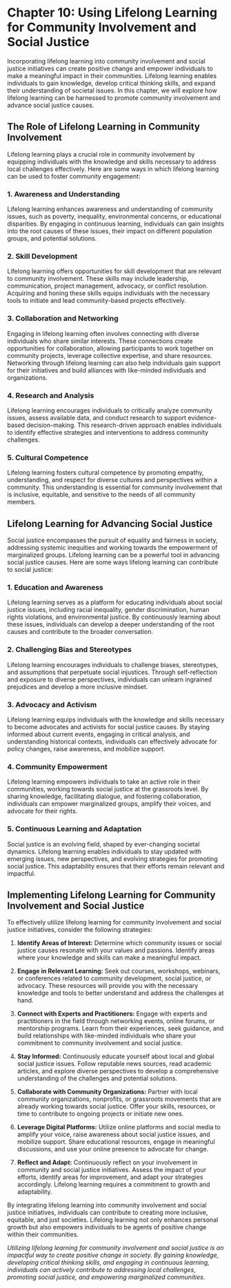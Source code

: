 Chapter 10: Using Lifelong Learning for Community Involvement and Social Justice
================================================================================

Incorporating lifelong learning into community involvement and social justice initiatives can create positive change and empower individuals to make a meaningful impact in their communities. Lifelong learning enables individuals to gain knowledge, develop critical thinking skills, and expand their understanding of societal issues. In this chapter, we will explore how lifelong learning can be harnessed to promote community involvement and advance social justice causes.

The Role of Lifelong Learning in Community Involvement
------------------------------------------------------

Lifelong learning plays a crucial role in community involvement by equipping individuals with the knowledge and skills necessary to address local challenges effectively. Here are some ways in which lifelong learning can be used to foster community engagement:

### 1. **Awareness and Understanding**

Lifelong learning enhances awareness and understanding of community issues, such as poverty, inequality, environmental concerns, or educational disparities. By engaging in continuous learning, individuals can gain insights into the root causes of these issues, their impact on different population groups, and potential solutions.

### 2. **Skill Development**

Lifelong learning offers opportunities for skill development that are relevant to community involvement. These skills may include leadership, communication, project management, advocacy, or conflict resolution. Acquiring and honing these skills equips individuals with the necessary tools to initiate and lead community-based projects effectively.

### 3. **Collaboration and Networking**

Engaging in lifelong learning often involves connecting with diverse individuals who share similar interests. These connections create opportunities for collaboration, allowing participants to work together on community projects, leverage collective expertise, and share resources. Networking through lifelong learning can also help individuals gain support for their initiatives and build alliances with like-minded individuals and organizations.

### 4. **Research and Analysis**

Lifelong learning encourages individuals to critically analyze community issues, assess available data, and conduct research to support evidence-based decision-making. This research-driven approach enables individuals to identify effective strategies and interventions to address community challenges.

### 5. **Cultural Competence**

Lifelong learning fosters cultural competence by promoting empathy, understanding, and respect for diverse cultures and perspectives within a community. This understanding is essential for community involvement that is inclusive, equitable, and sensitive to the needs of all community members.

Lifelong Learning for Advancing Social Justice
----------------------------------------------

Social justice encompasses the pursuit of equality and fairness in society, addressing systemic inequities and working towards the empowerment of marginalized groups. Lifelong learning can be a powerful tool in advancing social justice causes. Here are some ways lifelong learning can contribute to social justice:

### 1. **Education and Awareness**

Lifelong learning serves as a platform for educating individuals about social justice issues, including racial inequality, gender discrimination, human rights violations, and environmental justice. By continuously learning about these issues, individuals can develop a deeper understanding of the root causes and contribute to the broader conversation.

### 2. **Challenging Bias and Stereotypes**

Lifelong learning encourages individuals to challenge biases, stereotypes, and assumptions that perpetuate social injustices. Through self-reflection and exposure to diverse perspectives, individuals can unlearn ingrained prejudices and develop a more inclusive mindset.

### 3. **Advocacy and Activism**

Lifelong learning equips individuals with the knowledge and skills necessary to become advocates and activists for social justice causes. By staying informed about current events, engaging in critical analysis, and understanding historical contexts, individuals can effectively advocate for policy changes, raise awareness, and mobilize support.

### 4. **Community Empowerment**

Lifelong learning empowers individuals to take an active role in their communities, working towards social justice at the grassroots level. By sharing knowledge, facilitating dialogue, and fostering collaboration, individuals can empower marginalized groups, amplify their voices, and advocate for their rights.

### 5. **Continuous Learning and Adaptation**

Social justice is an evolving field, shaped by ever-changing societal dynamics. Lifelong learning enables individuals to stay updated with emerging issues, new perspectives, and evolving strategies for promoting social justice. This adaptability ensures that their efforts remain relevant and impactful.

Implementing Lifelong Learning for Community Involvement and Social Justice
---------------------------------------------------------------------------

To effectively utilize lifelong learning for community involvement and social justice initiatives, consider the following strategies:

1. **Identify Areas of Interest:** Determine which community issues or social justice causes resonate with your values and passions. Identify areas where your knowledge and skills can make a meaningful impact.

2. **Engage in Relevant Learning:** Seek out courses, workshops, webinars, or conferences related to community development, social justice, or advocacy. These resources will provide you with the necessary knowledge and tools to better understand and address the challenges at hand.

3. **Connect with Experts and Practitioners:** Engage with experts and practitioners in the field through networking events, online forums, or mentorship programs. Learn from their experiences, seek guidance, and build relationships with like-minded individuals who share your commitment to community involvement and social justice.

4. **Stay Informed:** Continuously educate yourself about local and global social justice issues. Follow reputable news sources, read academic articles, and explore diverse perspectives to develop a comprehensive understanding of the challenges and potential solutions.

5. **Collaborate with Community Organizations:** Partner with local community organizations, nonprofits, or grassroots movements that are already working towards social justice. Offer your skills, resources, or time to contribute to ongoing projects or initiate new ones.

6. **Leverage Digital Platforms:** Utilize online platforms and social media to amplify your voice, raise awareness about social justice issues, and mobilize support. Share educational resources, engage in meaningful discussions, and use your online presence to advocate for change.

7. **Reflect and Adapt:** Continuously reflect on your involvement in community and social justice initiatives. Assess the impact of your efforts, identify areas for improvement, and adapt your strategies accordingly. Lifelong learning requires a commitment to growth and adaptability.

By integrating lifelong learning into community involvement and social justice initiatives, individuals can contribute to creating more inclusive, equitable, and just societies. Lifelong learning not only enhances personal growth but also empowers individuals to be agents of positive change within their communities.

*Utilizing lifelong learning for community involvement and social justice is an impactful way to create positive change in society. By gaining knowledge, developing critical thinking skills, and engaging in continuous learning, individuals can actively contribute to addressing local challenges, promoting social justice, and empowering marginalized communities.*
